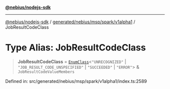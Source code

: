 [**@nebius/nodejs-sdk**](../../../../../../README.md)

---

[@nebius/nodejs-sdk](../../../../../../README.md) / [generated/nebius/msp/spark/v1alpha1](../README.md) / JobResultCodeClass

# Type Alias: JobResultCodeClass

> **JobResultCodeClass** = [`EnumClass`](../../../../../../runtime/protos/enum/type-aliases/EnumClass.md)\<`"UNRECOGNIZED"` \| `"JOB_RESULT_CODE_UNSPECIFIED"` \| `"SUCCEEDED"` \| `"ERROR"`\> & `JobResultCodeValueMembers`

Defined in: src/generated/nebius/msp/spark/v1alpha1/index.ts:2589
